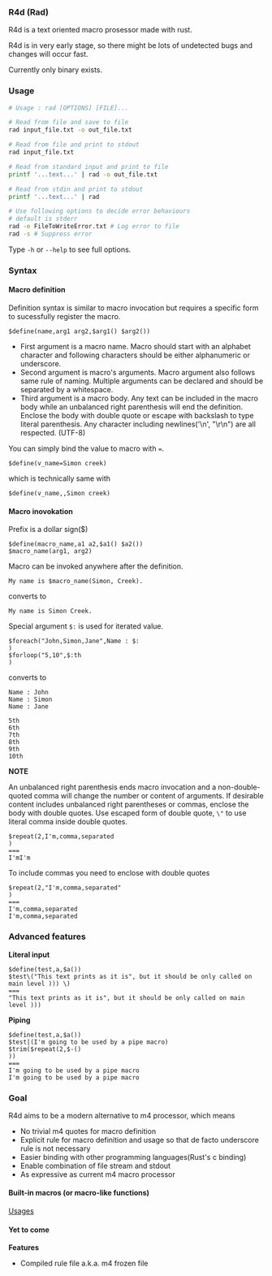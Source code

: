 ### R4d (Rad)

R4d is a text oriented macro prosessor made with rust.

R4d is in very early stage, so there might be lots of undetected bugs and
changes will occur fast.

Currently only binary exists.

### Usage

```bash
# Usage : rad [OPTIONS] [FILE]...

# Read from file and save to file
rad input_file.txt -o out_file.txt

# Read from file and print to stdout 
rad input_file.txt

# Read from standard input and print to file
printf '...text...' | rad -o out_file.txt

# Read from stdin and print to stdout 
printf '...text...' | rad 

# Use following options to decide error behaviours
# default is stderr
rad -e FileToWriteError.txt # Log error to file
rad -s # Suppress error
```

Type ```-h``` or ```--help``` to see full options.

### Syntax 

#### Macro definition

Definition syntax is similar to macro invocation but requires a specific form
to sucessfully register the macro.

```
$define(name,arg1 arg2,$arg1() $arg2())
```

- First argument is a macro name. Macro should start with an alphabet character
and following characters should be either alphanumeric or underscore.
- Second argument is macro's arguments. Macro argument also follows same rule
of naming. Multiple arguments can be declared and should be separated by a
whitespace.
- Third argument is a macro body. Any text can be included in the macro body
while an unbalanced right parenthesis will end the definition. Enclose the body
with double quote or escape with backslash to type literal parenthesis. Any
character including newlines('\n', "\r\n") are all respected. (UTF-8)

You can simply bind the value to macro with ```=```.

```
$define(v_name=Simon creek)
```
which is technically same with
```
$define(v_name,,Simon creek)
```

#### Macro inovokation

Prefix is a dollar sign($)
```
$define(macro_name,a1 a2,$a1() $a2())
$macro_name(arg1, arg2)
```
Macro can be invoked anywhere after the definition.
```
My name is $macro_name(Simon, Creek).
```
converts to
```
My name is Simon Creek.
```

Special argument ```$:``` is used for iterated value.
```
$foreach("John,Simon,Jane",Name : $:
)
$forloop("5,10",$:th
)
```
converts to
```
Name : John
Name : Simon
Name : Jane

5th
6th
7th
8th
9th
10th

```

**NOTE**

An unbalanced right parenthesis ends macro invocation and a non-double-quoted
comma will change the number or content of arguments. If desirable content
includes unbalanced right parentheses or commas, enclose the body with double
quotes. Use escaped form of double quote, ```\"``` to use literal comma inside
double quotes.

```
$repeat(2,I'm,comma,separated
)
===
I'mI'm
```
To include commas you need to enclose with double quotes
```
$repeat(2,"I'm,comma,separated"
)
===
I'm,comma,separated
I'm,comma,separated

```

### Advanced features

**Literal input**

```
$define(test,a,$a())
$test\("This text prints as it is", but it should be only called on main level ))) \)
===
"This text prints as it is", but it should be only called on main level )))
```

**Piping**

```
$define(test,a,$a())
$test|(I'm going to be used by a pipe macro)
$trim($repeat(2,$-()
))
===
I'm going to be used by a pipe macro
I'm going to be used by a pipe macro
```

### Goal

R4d aims to be a modern alternative to m4 processor, which means

- No trivial m4 quotes for macro definition
- Explicit rule for macro definition and usage so that de facto underscore rule
is not necessary
- Easier binding with other programming languages(Rust's c binding)
- Enable combination of file stream and stdout
- As expressive as current m4 macro processor

#### Built-in macros (or macro-like functions)

[Usages](./docs/macros.md)

#### Yet to come

**Features**

- Compiled rule file a.k.a. m4 frozen file
